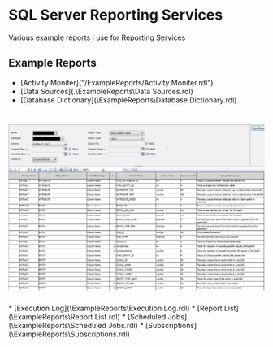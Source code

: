 # SQL Server Reporting Services
Various example reports I use for Reporting Services

## Example Reports
* [Activity Moniter]("/ExampleReports/Activity Moniter.rdl")
* [Data Sources](.\ExampleReports\Data Sources.rdl)
* [Database Dictionary](\ExampleReports\Database Dictionary.rdl)
<h1 align="left">
  <img src="Images/ssrsdatadictionary.png" alt="ssrsdatadictionary" />
</h1>
* [Execution Log](\ExampleReports\Execution Log.rdl)
* [Report List](\ExampleReports\Report List.rdl)
* [Scheduled Jobs](\ExampleReports\Scheduled Jobs.rdl)
* [Subscriptions](\ExampleReports\Subscriptions.rdl)
